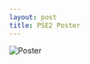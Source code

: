 ```yaml
---
layout: post
title: PSE2 Poster
---
```


![Poster](http://HeiningaVE.github.io/img/PSE2_poster.png)
      
